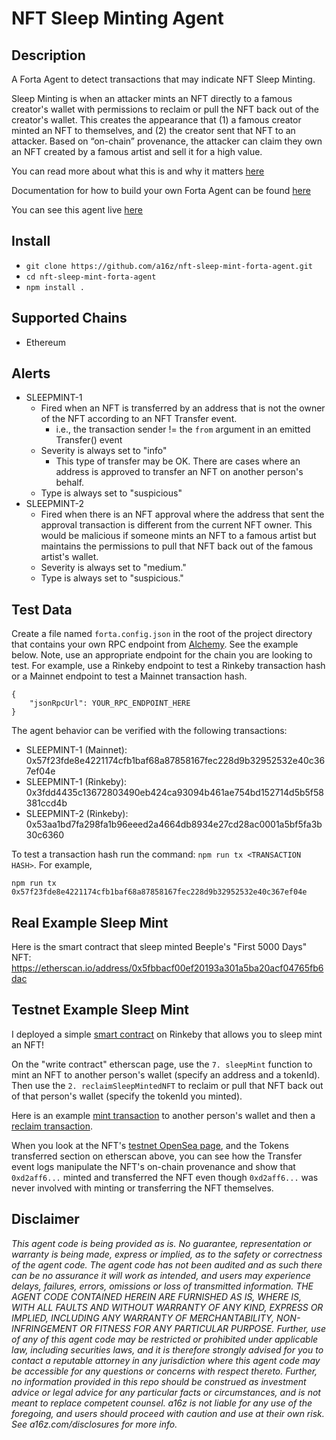 # NFT Sleep Minting Agent

## Description

A Forta Agent to detect transactions that may indicate NFT Sleep Minting.

Sleep Minting is when an attacker mints an NFT directly to a famous creator's wallet with permissions to reclaim or pull the NFT back out of the creator's wallet. This creates the appearance that (1) a famous creator minted an NFT to themselves, and (2) the creator sent that NFT to an attacker. Based on “on-chain” provenance, the attacker can claim they own an NFT created by a famous artist and sell it for a high value.

You can read more about what this is and why it matters [here](https://a16z.com/2022/03/09/sleep-minting-nfts/)

Documentation for how to build your own Forta Agent can be found [here](https://docs.forta.network/en/latest/)

You can see this agent live [here](https://explorer.forta.network/agent/0x20d0cd9432c7e15cb625097a718c15cc07f463b5252e3c36ae23acb7ef98d54e)

## Install

- `git clone https://github.com/a16z/nft-sleep-mint-forta-agent.git`
- `cd nft-sleep-mint-forta-agent`
- `npm install .`

## Supported Chains

- Ethereum

## Alerts

- SLEEPMINT-1
  - Fired when an NFT is transferred by an address that is not the owner of the NFT according to an NFT Transfer event.
    - i.e., the transaction sender != the `from` argument in an emitted Transfer() event
  - Severity is always set to "info"
    - This type of transfer may be OK. There are cases where an address is approved to transfer an NFT on another person's behalf.
  - Type is always set to "suspicious"
- SLEEPMINT-2
  - Fired when there is an NFT approval where the address that sent the approval transaction is different from the current NFT owner. This would be malicious if someone mints an NFT to a famous artist but maintains the permissions to pull that NFT back out of the famous artist's wallet.
  - Severity is always set to "medium."
  - Type is always set to "suspicious."

## Test Data

Create a file named `forta.config.json` in the root of the project directory that contains your own RPC endpoint from [Alchemy](https://www.alchemy.com/). See the example below. Note, use an appropriate endpoint for the chain you are looking to test. For example, use a Rinkeby endpoint to test a Rinkeby transaction hash or a Mainnet endpoint to test a Mainnet transaction hash.

```
{
    "jsonRpcUrl": YOUR_RPC_ENDPOINT_HERE
}
```

The agent behavior can be verified with the following transactions:

- SLEEPMINT-1 (Mainnet): 0x57f23fde8e4221174cfb1baf68a87858167fec228d9b32952532e40c367ef04e
- SLEEPMINT-1 (Rinkeby): 0x3fdd4435c13672803490eb424ca93094b461ae754bd152714d5b5f58381ccd4b
- SLEEPMINT-2 (Rinkeby): 0x53aa1bd7fa298fa1b96eeed2a4664db8934e27cd28ac0001a5bf5fa3b30c6360

To test a transaction hash run the command: `npm run tx <TRANSACTION HASH>`. For example,

```
npm run tx 0x57f23fde8e4221174cfb1baf68a87858167fec228d9b32952532e40c367ef04e
```

## Real Example Sleep Mint

Here is the smart contract that sleep minted Beeple's "First 5000 Days" NFT: https://etherscan.io/address/0x5fbbacf00ef20193a301a5ba20acf04765fb6dac

## Testnet Example Sleep Mint

I deployed a simple [smart contract](https://rinkeby.etherscan.io/address/0x43A87F4a18db7b342C9FeC664D57cd30efDa5d3C#writeContract) on Rinkeby that allows you to sleep mint an NFT! 

On the "write contract" etherscan page, use the `7. sleepMint` function to mint an NFT to another person's wallet (specify an address and a tokenId). Then use the `2. reclaimSleepMintedNFT` to reclaim or pull that NFT back out of that person's wallet (specify the tokenId you minted). 

Here is an example [mint transaction](https://rinkeby.etherscan.io/tx/0x3a187049c3089fd67b88b4e62b3b78ea139f65e5c1684867d3b5870f115ff9d2) to another person's wallet and then a [reclaim transaction](https://rinkeby.etherscan.io/tx/0x35ac88018dac46ecf0e017137507663c21de98a06b8eb6a9cb463f219c0de14e). 


When you look at the NFT's [testnet OpenSea page](https://testnets.opensea.io/assets/0x43a87f4a18db7b342c9fec664d57cd30efda5d3c/1), and the Tokens transferred section on etherscan above, you can see how the Transfer event logs manipulate the NFT's on-chain provenance and show that `0xd2aff6...` minted and transferred the NFT even though `0xd2aff6...` was never involved with minting or transferring the NFT themselves.

## Disclaimer

_This agent code is being provided as is. No guarantee, representation or warranty is being made, express or implied, as to the safety or correctness of the agent code. The agent code has not been audited and as such there can be no assurance it will work as intended, and users may experience delays, failures, errors, omissions or loss of transmitted information. THE AGENT CODE CONTAINED HEREIN ARE FURNISHED AS IS, WHERE IS, WITH ALL FAULTS AND WITHOUT WARRANTY OF ANY KIND, EXPRESS OR IMPLIED, INCLUDING ANY WARRANTY OF MERCHANTABILITY, NON- INFRINGEMENT OR FITNESS FOR ANY PARTICULAR PURPOSE. Further, use of any of this agent code may be restricted or prohibited under applicable law, including securities laws, and it is therefore strongly advised for you to contact a reputable attorney in any jurisdiction where this agent code may be accessible for any questions or concerns with respect thereto. Further, no information provided in this repo should be construed as investment advice or legal advice for any particular facts or circumstances, and is not meant to replace competent counsel. a16z is not liable for any use of the foregoing, and users should proceed with caution and use at their own risk. See a16z.com/disclosures for more info._
